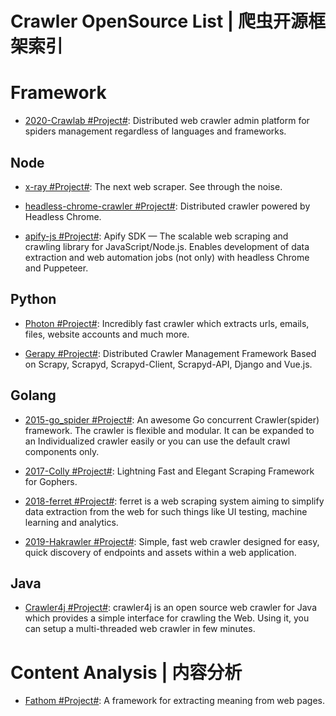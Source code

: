 # Crawler OpenSource List | 爬虫开源框架索引

# Framework

- [2020-Crawlab #Project#](https://github.com/crawlab-team/crawlab): Distributed web crawler admin platform for spiders management regardless of languages and frameworks.

## Node

- [x-ray #Project#](https://github.com/lapwinglabs/x-ray): The next web scraper. See through the <html> noise.

- [headless-chrome-crawler #Project#](https://github.com/yujiosaka/headless-chrome-crawler): Distributed crawler powered by Headless Chrome.

- [apify-js #Project#](https://github.com/apify/apify-js): Apify SDK — The scalable web scraping and crawling library for JavaScript/Node.js. Enables development of data extraction and web automation jobs (not only) with headless Chrome and Puppeteer.

## Python

- [Photon #Project#](https://github.com/s0md3v/Photon): Incredibly fast crawler which extracts urls, emails, files, website accounts and much more.

- [Gerapy #Project#](https://github.com/Gerapy/Gerapy): Distributed Crawler Management Framework Based on Scrapy, Scrapyd, Scrapyd-Client, Scrapyd-API, Django and Vue.js.

## Golang

- [2015-go_spider #Project#](https://github.com/hu17889/go_spider): An awesome Go concurrent Crawler(spider) framework. The crawler is flexible and modular. It can be expanded to an Individualized crawler easily or you can use the default crawl components only.

- [2017-Colly #Project#](https://github.com/asciimoo/colly): Lightning Fast and Elegant Scraping Framework for Gophers.

- [2018-ferret #Project#](https://github.com/MontFerret/ferret): ferret is a web scraping system aiming to simplify data extraction from the web for such things like UI testing, machine learning and analytics.

- [2019-Hakrawler #Project#](https://github.com/hakluke/hakrawler): Simple, fast web crawler designed for easy, quick discovery of endpoints and assets within a web application.

## Java

- [Crawler4j #Project#](https://github.com/yasserg/crawler4j): crawler4j is an open source web crawler for Java which provides a simple interface for crawling the Web. Using it, you can setup a multi-threaded web crawler in few minutes.

# Content Analysis | 内容分析

- [Fathom #Project#](https://github.com/mozilla/fathom): A framework for extracting meaning from web pages.

